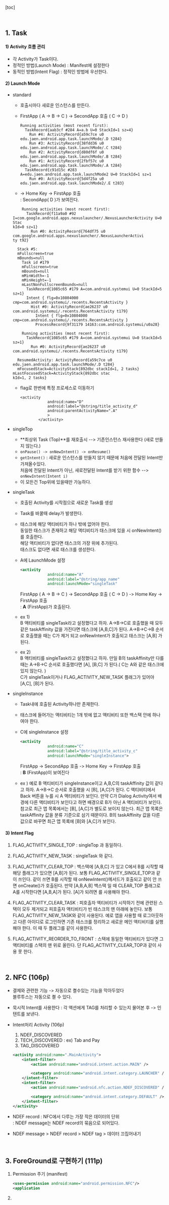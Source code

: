 [toc]

<br>

## 1. Task

#### 1) Activity 흐름 관리

- 각 Activity가 Task이다.
- 정적인 방법(Launch Mode) : Manifest에 설정한다
- 동적인 방법(Intent Flag) : 정적인 방법에 우선한다.

#### 2) Launch Mode

- standard

  + 호출시마다 새로운 인스턴스를 만든다.

  + FirstApp ( A -> B -> C ) -> SecondApp 호출 ( C -> D )

    ```shell
    Running activities (most recent first):
      TaskRecord{aab3cf #284 A=a.b U=0 StackId=1 sz=4}
        Run #4: ActivityRecord{a59c7ce u0 edu.jaen.android.app.task.launchMode/.D t284}
        Run #3: ActivityRecord{38fdd36 u0 edu.jaen.android.app.task.launchMode/.C t284}
        Run #2: ActivityRecord{d80df6f u0 edu.jaen.android.app.task.launchMode/.B t284}
        Run #1: ActivityRecord{2fbf57c u0 edu.jaen.android.app.task.launchMode/.A t284}
      TaskRecord{c91d15c #283 A=edu.jaen.android.app.task.launchMode2 U=0 StackId=1 sz=1
        Run #0: ActivityRecord{5d4f25a u0 edu.jaen.android.app.task.launchMode2/.E t283}
    ```

    

  +  -> Home Key -> FirstApp 호출  
    : SecondApp( D )가 보여진다.

    ```shell
        Running activities (most recent first):
          TaskRecord{f11a9a0 #92 I=com.google.android.apps.nexuslauncher/.NexusLauncherActivity U=0 Stac
    kId=0 sz=1}
            Run #0: ActivityRecord{764df75 u0 com.google.android.apps.nexuslauncher/.NexusLauncherActivi
    ty t92}
    
      Stack #5:
      mFullscreen=true
      mBounds=null
        Task id #179
        mFullscreen=true
        mBounds=null
        mMinWidth=-1
        mMinHeight=-1
        mLastNonFullscreenBounds=null
          TaskRecord{1085c65 #179 A=com.android.systemui U=0 StackId=5 sz=1}
          Intent { flg=0x10804000 cmp=com.android.systemui/.recents.RecentsActivity }
            Hist #0: ActivityRecord{ae26237 u0 com.android.systemui/.recents.RecentsActivity t179}
              Intent { flg=0x10804000 cmp=com.android.systemui/.recents.RecentsActivity }
              ProcessRecord{9f31179 14163:com.android.systemui/u0a28}
    
        Running activities (most recent first):
          TaskRecord{1085c65 #179 A=com.android.systemui U=0 StackId=5 sz=1}
            Run #0: ActivityRecord{ae26237 u0 com.android.systemui/.recents.RecentsActivity t179}
    
      ResumedActivity: ActivityRecord{a59c7ce u0 edu.jaen.android.app.task.launchMode/.D t284}
      mFocusedStack=ActivityStack{892dbc stackId=1, 2 tasks} mLastFocusedStack=ActivityStack{892dbc stac
    kId=1, 2 tasks}
    ```

  + flag로 한번에 특정 프로세스로 이동하기

    ```틔
    <activity
                android:name="D"
                android:label="@string/title_activity_d"
                android:parentActivityName=".A"
                >
            </activity>
    ```

    

- singleTop

  - **최상위 Task (Top)**를 재호출시 --> 기존인스턴스 재사용한다 (새로 만들지 않는다.)
  - `onPause() -> onNewIntent() -> onResume()`
  - `getIntent()` : 새로운 인스턴스를 만들지 않기 때문에 처음에 전달된 Intent만 가져올수있다.  
    처음에 전달된 Intent가 아닌, 새로전달된 Intent를 받기 위한 함수 --> `onNewIntent(Intent i)`
  - 이 모든건 Top위에 있을때만 가능하다.

- singleTask

  - 호출된 Activity를 시작점으로 새로운 Task를 생성

  - Task를 바꿀때 delay가 발생한다.

  - 태스크에 해당 액티비티가 하나 밖에 없어야 한다.   
    동일한 태스크가 존재하고 해당 액티비티가 태스크에 있을 시 onNewIntent()를 호출한다.   
    해당 액티비티가 없다면 태스크의 가장 위에 추가된다.   
    태스크도 없다면 새로 태스크를 생성한다.  

  - A에 LaunchMode 설정  

    ```xml
    <activity
                android:name="A"
                android:label="@string/app_name"
                android:launchMode="singleTask"
    ```

    FirstApp ( A -> B -> C ) -> SecondApp 호출 ( C -> D )  -> Home Key -> FirstApp 호출  
    : **A** (FirstApp)가 호출된다.

  - ex 1)  
    B 액티비티를 singleTask라고 설정했다고 하자. A->B->C로 호출했을 때 모두 같은 taskAffinity 값을 가진다면 태스크에 [A,B,C]가 된다. A->B->C->B 순서로 호출했을 때는 C가 제거 되고 onNewIntent가 호출되고 태스크는 [A,B] 가 된다.  

  - ex 2)  
     B 액티비티를 singleTask라고 설정했다고 하자.  만일 B의 taskAffinity만 다를 때는 A->B->C 순서로 호출했다면 [A], [B,C] 가 된다.( C는 A와 같은 태스크에 있지 않는다. )  
     C가 singleTask이거나 FLAG_ACTIVITY_NEW_TASK 플래그가 있어야 [A,C], [B]가 된다.  

- singleInstance

  - Task내에 호출된 Activity하나만 존재한다.

  - 태스크에 들어가는 액티비티는 1개 밖에 없고 액티비티 또한 백스택 안에 하나여야 한다. 

  - C에 singleInstance 설정

    ```xml
    <activity
                android:name="C"
                android:label="@string/title_activity_c"
                android:launchMode="singleInstance">
    ```

    FirstApp -> SecondApp 호출 -> Home Key -> FirstApp 호출  
    : **B** (FirstApp)이 보여진다

  - ex )  예로 B 액티비티가 singleInstance이고 A,B,C의 taskAffinity 값이 같다고 하자. A->B->C 순서로 호출했을 시 [B], [A,C]가 된다. C 액티비티에서 Back 버튼을 누를 시 A 액티비티가 보인다. 만약 C가 Dialog Activity여서 배경에 다른 액티비티가 보인다고 하면 배경으로 B가 아닌 A 액티비티가 보인다. 참고로 최근 앱 목록에서는 [B], [A,C]가 별도로 보이지 않는다. 최근 앱 목록은 taskAffinity 값을 분류 기준으로 삼기 때문이다. B의 taskAffinity 값을 다른 값으로 바꾸면 최근 앱 목록에 [B]와 [A,C]가 보인다. 

#### 3) Intent Flag

1. FLAG_ACTIVITY_SINGLE_TOP : singleTop 과 동일하다.

2. FLAG_ACTIVITY_NEW_TASK : singleTask 와 같다.

3. FLAG_ACTIVITY_CLEAR_TOP : 백스택에 [A,B,C] 가 있고 C에서 B를 시작할 때 해당 플래그가 있으면 [A,B]가 된다. 보통 FLAG_ACTIVITY_SINGLE_TOP과 같이 쓰인다. 같이 쓰면 B를 시작할 때 onNewIntent()메서드가 호출되고 같이 안 쓰면 onCreate()가 호출된다. 만약 [A,B,A,B] 백스택 일 때 CLEAR_TOP 플래그로 A를 시작한다면 [A,B,A]가 된다. [A]가 되려면 <activity-alias>를 사용해야 한다.
4. FLAG_ACTIVITY_CLEAR_TASK : 피호출자 액티비티가 시작하기 전에 관련된 스택이 모두 제거되고 피호출자 액티비티가 빈 태스크의 맨 아래에 놓인다. 보통 FLAG_ACTIVITY_NEW_TASK와 같이 사용된다. 예로 앱을 사용할 때 로그아웃하고 다른 아이디로 로그인하면 기존 태스크를 정리하고 새로운 메인 액티비티를 실행해야 한다. 이 때 두 플래그를 같이 사용한다.
5. FLAG_ACTIVITY_REORDER_TO_FRONT : 스택에 동일한 액티비티가 있다면 그 액티비티를 스택의 맨 위로 올린다. 단 FLAG_ACTIVITY_CLEAR_TOP과 같이 사용 못 한다. 





<br>

## 2. NFC (106p)

- 결제와 관련한 기능 -> 자동으로 켤수있는 기능을 막아두었다  
  블루투스는 자동으로 켤 수 있다.

- 묵시적 Intent를 사용한다 : 각 액션에게 TAG를 처리할 수 있는지 물어본 후 -> 인텐트를 보낸다.

- Intent처리 Activity (106p)

  1. NDEF_DISCOVERED
  2. TECH_DISCOVERED : ex) Tab and Pay
  3. TAG_DISCOVERED

  ```xml
  <activity android:name=".MainActivity">
      <intent-filter>
          <action android:name="android.intent.action.MAIN" />
  
          <category android:name="android.intent.category.LAUNCHER" />
      </intent-filter>
      <intent-filter>
          <action android:name="android.nfc.action.NDEF_DISCOVERED" />
  
          <category android:name="android.intent.category.DEFAULT" />
      </intent-filter>
  </activity>
  ```

- NDEF record : NFC에서 다루는 가장 작은 데이터의 단위  
  : NDEF message는 NDEF record의 묶음으로 되어있다.

- NDEF message > NDEF record > NDEF tag > 데이터 끄집어내기



<br>

## 3. ForeGround로 구현하기 (111p)

1. Permission 주기 (manifest)

   ```xml
   <uses-permission android:name="android.permission.NFC"/>
   <application
   ```

2. 